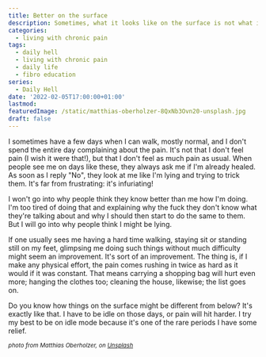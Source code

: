 ```yaml
---
title: Better on the surface
description: Sometimes, what it looks like on the surface is not what it looks like below
categories:
  - living with chronic pain
tags:
  - daily hell
  - living with chronic pain
  - daily life
  - fibro education
series:
  - Daily Hell
date: '2022-02-05T17:00:00+01:00'
lastmod:
featuredImage: /static/matthias-oberholzer-8QxNb3Ovn20-unsplash.jpg
draft: false
---
```


I sometimes have a few days when I can walk, mostly normal, and I don't spend the entire day complaining about the pain. It's not that I don't feel pain (I wish it were that!), but that I don't feel as much pain as usual. When people see me on days like these, they always ask me if I'm already healed. As soon as I reply "No", they look at me like I'm lying and trying to trick them. It's far from frustrating: it's infuriating!

I won't go into why people think they know better than me how I'm doing. I'm too tired of doing that and explaining why the fuck they don't know what they're talking about and why I should then start to do the same to them. But I will go into why people think I might be lying.

If one usually sees me having a hard time walking, staying sit or standing still on my feet, glimpsing me doing such things without much difficulty might seem an improvement. It's sort of an improvement. The thing is, if I make any physical effort, the pain comes rushing in twice as hard as it would if it was constant. That means carrying a shopping bag will hurt even more; hanging the clothes too; cleaning the house, likewise; the list goes on.

Do you know how things on the surface might be different from below? It's exactly like that. I have to be idle on those days, or pain will hit harder. I try my best to be on idle mode because it's one of the rare periods I have some relief.

<small>_photo from Matthias Oberholzer, on [Unsplash](https://unsplash.com/photos/8QxNb3Ovn20)_</small>
